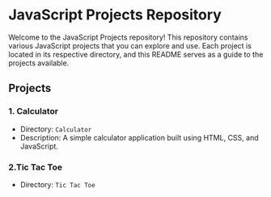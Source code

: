 # JavaScript Projects Repository

Welcome to the JavaScript Projects repository! This repository contains various JavaScript projects that you can explore and use. Each project is located in its respective directory, and this README serves as a guide to the projects available.

## Projects

### 1. Calculator
- Directory: `Calculator`
- Description: A simple calculator application built using HTML, CSS, and JavaScript.


### 2.Tic Tac Toe
- Directory: `Tic Tac Toe`
